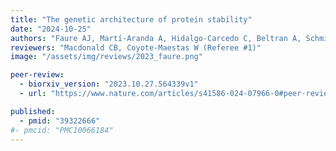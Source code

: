 ```yaml
---
title: "The genetic architecture of protein stability"
date: "2024-10-25"
authors: "Faure AJ, Martí-Aranda A, Hidalgo-Carcedo C, Beltran A, Schmiedel JM, Lehner B"
reviewers: "Macdonald CB, Coyote-Maestas W (Referee #1)"
image: "/assets/img/reviews/2023_faure.png"

peer-review:
  - biorxiv_version: "2023.10.27.564339v1"
  - url: "https://www.nature.com/articles/s41586-024-07966-0#peer-review"

published:
  - pmid: "39322666"
#- pmcid: "PMC10066184"
---
```


